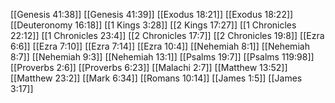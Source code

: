 [[Genesis 41:38]]
[[Genesis 41:39]]
[[Exodus 18:21]]
[[Exodus 18:22]]
[[Deuteronomy 16:18]]
[[1 Kings 3:28]]
[[2 Kings 17:27]]
[[1 Chronicles 22:12]]
[[1 Chronicles 23:4]]
[[2 Chronicles 17:7]]
[[2 Chronicles 19:8]]
[[Ezra 6:6]]
[[Ezra 7:10]]
[[Ezra 7:14]]
[[Ezra 10:4]]
[[Nehemiah 8:1]]
[[Nehemiah 8:7]]
[[Nehemiah 9:3]]
[[Nehemiah 13:1]]
[[Psalms 19:7]]
[[Psalms 119:98]]
[[Proverbs 2:6]]
[[Proverbs 6:23]]
[[Malachi 2:7]]
[[Matthew 13:52]]
[[Matthew 23:2]]
[[Mark 6:34]]
[[Romans 10:14]]
[[James 1:5]]
[[James 3:17]]
